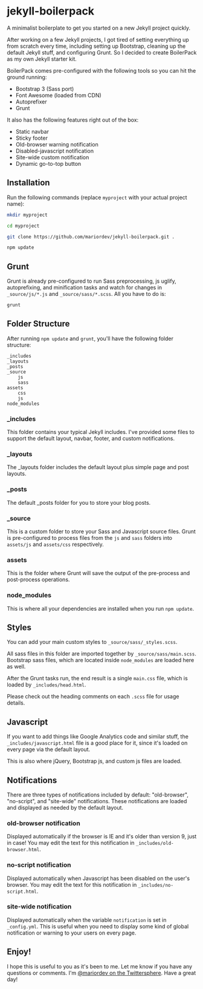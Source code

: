 # jekyll-boilerpack
A minimalist boilerplate to get you started on a new Jekyll project quickly.

After working on a few Jekyll projects, I got tired of setting everything up from scratch every time, including setting up Bootstrap,  cleaning up the default Jekyll stuff, and configuring Grunt. So I decided to create BoilerPack as my own Jekyll starter kit. 

BoilerPack comes pre-configured with the following tools so you can hit the ground running:

* Bootstrap 3 (Sass port)
* Font Awesome (loaded from CDN)
* Autoprefixer
* Grunt

It also has the following features right out of the box:

* Static navbar
* Sticky footer
* Old-browser warning notification
* Disabled-javascript notification
* Site-wide custom notification
* Dynamic go-to-top button

## Installation

Run the following commands (replace `myproject` with your actual project name):

```bash
mkdir myproject

cd myproject

git clone https://github.com/mariordev/jekyll-boilerpack.git .

npm update
```

## Grunt

Grunt is already pre-configured to run Sass preprocessing, js uglify, autoprefixing, and minification tasks and watch for changes in `_source/js/*.js` and `_source/sass/*.scss`. All you have to do is:

```bash
grunt
```

## Folder Structure

After running `npm update` and `grunt`, you'll have the following folder structure:

	_includes
	_layouts
	_posts
	_source
		js
		sass
	assets
		css
		js
	node_modules

### _includes
This folder contains your typical Jekyll includes. I've provided some files to support the default layout, navbar, footer, and custom notifications.

### _layouts

The _layouts folder includes the default layout plus simple page and post layouts.

### _posts

The default _posts folder for you to store your blog posts.

### _source

This is a custom folder to store your Sass and Javascript source files. Grunt is pre-configured to process files from the `js` and `sass` folders into `assets/js` and `assets/css` respectively.

### assets

This is the folder where Grunt will save the output of the pre-process and post-process operations.

### node_modules

This is where all your dependencies are installed when you run `npm update`.

## Styles

You can add your main custom styles to `_source/sass/_styles.scss`. 

All sass files in this folder are imported together by `_source/sass/main.scss`. Bootstrap sass files, which are located inside `node_modules` are loaded here as well.

After the Grunt tasks run, the end result is a single `main.css` file, which is loaded by `_includes/head.html`.

Please check out the heading comments on each `.scss` file for usage details.


## Javascript

If you want to add things like Google Analytics code and similar stuff, the `_includes/javascript.html` file is a good place for it, since it's loaded on every page via the default layout.

This is also where jQuery, Bootstrap js, and custom js files are loaded.

## Notifications

There are three types of notifications included by default: "old-browser", "no-script", and "site-wide" notifications. These notifications are loaded and displayed as needed by the default layout.

### old-browser notification

Displayed automatically if the browser is IE and it's older than version 9, just in case! You may edit the text for this notification in `_includes/old-browser.html`.

### no-script notification

Displayed automatically when Javascript has been disabled on the user's browser. You may edit the text for this notification in `_includes/no-script.html`.

### site-wide notification

Displayed automatically when the variable `notification` is set in `_config.yml`. This is useful when you need to display some kind of  global notification or warning to your users on every page.


## Enjoy!

I hope this is useful to you as it's been to me. Let me know if you have any questions or comments. I'm [@mariordev on the Twittersphere](https://www.twitter.com/mariordev). Have a great day!